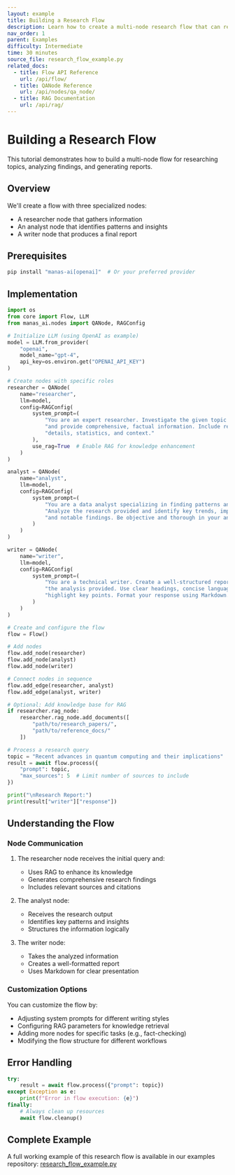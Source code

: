 ```yaml
---
layout: example
title: Building a Research Flow
description: Learn how to create a multi-node research flow that can research, analyze, and summarize topics
nav_order: 1
parent: Examples
difficulty: Intermediate
time: 30 minutes
source_file: research_flow_example.py
related_docs:
  - title: Flow API Reference
    url: /api/flow/
  - title: QANode Reference
    url: /api/nodes/qa_node/
  - title: RAG Documentation
    url: /api/rag/
---
```


# Building a Research Flow

This tutorial demonstrates how to build a multi-node flow for researching topics, analyzing findings, and generating reports.

## Overview

We'll create a flow with three specialized nodes:
- A researcher node that gathers information
- An analyst node that identifies patterns and insights
- A writer node that produces a final report

## Prerequisites

```bash
pip install "manas-ai[openai]"  # Or your preferred provider
```

## Implementation

```python
import os
from core import Flow, LLM
from manas_ai.nodes import QANode, RAGConfig

# Initialize LLM (using OpenAI as example)
model = LLM.from_provider(
    "openai",
    model_name="gpt-4",
    api_key=os.environ.get("OPENAI_API_KEY")
)

# Create nodes with specific roles
researcher = QANode(
    name="researcher",
    llm=model,
    config=RAGConfig(
        system_prompt=(
            "You are an expert researcher. Investigate the given topic thoroughly "
            "and provide comprehensive, factual information. Include relevant "
            "details, statistics, and context."
        ),
        use_rag=True  # Enable RAG for knowledge enhancement
    )
)

analyst = QANode(
    name="analyst",
    llm=model,
    config=RAGConfig(
        system_prompt=(
            "You are a data analyst specializing in finding patterns and insights. "
            "Analyze the research provided and identify key trends, implications, "
            "and notable findings. Be objective and thorough in your analysis."
        )
    )
)

writer = QANode(
    name="writer",
    llm=model,
    config=RAGConfig(
        system_prompt=(
            "You are a technical writer. Create a well-structured report based on "
            "the analysis provided. Use clear headings, concise language, and "
            "highlight key points. Format your response using Markdown."
        )
    )
)

# Create and configure the flow
flow = Flow()

# Add nodes
flow.add_node(researcher)
flow.add_node(analyst)
flow.add_node(writer)

# Connect nodes in sequence
flow.add_edge(researcher, analyst)
flow.add_edge(analyst, writer)

# Optional: Add knowledge base for RAG
if researcher.rag_node:
    researcher.rag_node.add_documents([
        "path/to/research_papers/",
        "path/to/reference_docs/"
    ])

# Process a research query
topic = "Recent advances in quantum computing and their implications"
result = await flow.process({
    "prompt": topic,
    "max_sources": 5  # Limit number of sources to include
})

print("\nResearch Report:")
print(result["writer"]["response"])
```

## Understanding the Flow

### Node Communication

1. The researcher node receives the initial query and:
   - Uses RAG to enhance its knowledge
   - Generates comprehensive research findings
   - Includes relevant sources and citations

2. The analyst node:
   - Receives the research output
   - Identifies key patterns and insights
   - Structures the information logically

3. The writer node:
   - Takes the analyzed information
   - Creates a well-formatted report
   - Uses Markdown for clear presentation

### Customization Options

You can customize the flow by:

- Adjusting system prompts for different writing styles
- Configuring RAG parameters for knowledge retrieval
- Adding more nodes for specific tasks (e.g., fact-checking)
- Modifying the flow structure for different workflows

## Error Handling

```python
try:
    result = await flow.process({"prompt": topic})
except Exception as e:
    print(f"Error in flow execution: {e}")
finally:
    # Always clean up resources
    await flow.cleanup()
```

## Complete Example

A full working example of this research flow is available in our examples repository:
[research_flow_example.py](https://github.com/arkokoley/manas/blob/main/examples/research_flow_example.py)